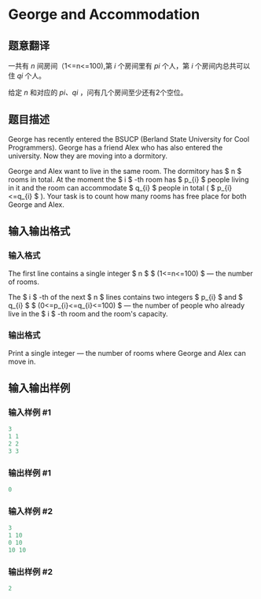 # George and Accommodation

## 题意翻译

一共有 _n_ 间房间（1<=n<=100),第 _i_ 个房间里有 _pi_ 个人，第 _i_ 个房间内总共可以住 _qi_ 个人。

给定 _n_ 和对应的 _pi、qi_ ，问有几个房间至少还有2个空位。

## 题目描述

George has recently entered the BSUCP (Berland State University for Cool Programmers). George has a friend Alex who has also entered the university. Now they are moving into a dormitory.

George and Alex want to live in the same room. The dormitory has $ n $ rooms in total. At the moment the $ i $ -th room has $ p_{i} $ people living in it and the room can accommodate $ q_{i} $ people in total ( $ p_{i}<=q_{i} $ ). Your task is to count how many rooms has free place for both George and Alex.

## 输入输出格式

### 输入格式

The first line contains a single integer $ n $ $ (1<=n<=100) $ — the number of rooms.

The $ i $ -th of the next $ n $ lines contains two integers $ p_{i} $ and $ q_{i} $ $ (0<=p_{i}<=q_{i}<=100) $ — the number of people who already live in the $ i $ -th room and the room's capacity.

### 输出格式

Print a single integer — the number of rooms where George and Alex can move in.

## 输入输出样例

### 输入样例 #1

```cpp
3
1 1
2 2
3 3

```
### 输出样例 #1

```cpp
0

```
### 输入样例 #2

```cpp
3
1 10
0 10
10 10

```
### 输出样例 #2

```cpp
2

```

